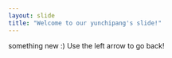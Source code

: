 ```yaml
---
layout: slide
title: "Welcome to our yunchipang's slide!"
---
```

something new :)
Use the left arrow to go back!
